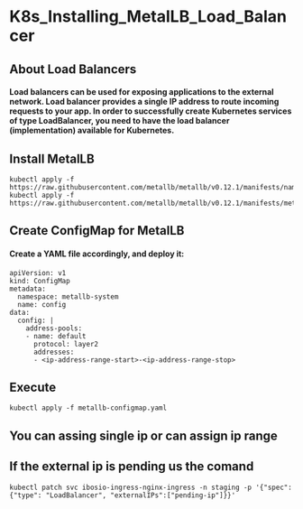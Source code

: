 # K8s_Installing_MetalLB_Load_Balancer
## About Load Balancers
#### Load balancers can be used for exposing applications to the external network. Load balancer provides a single IP address to route incoming requests to your app. In order to successfully create Kubernetes services of type LoadBalancer, you need to have the load balancer (implementation) available for Kubernetes.

## Install MetalLB
    
    kubectl apply -f https://raw.githubusercontent.com/metallb/metallb/v0.12.1/manifests/namespace.yaml
    kubectl apply -f https://raw.githubusercontent.com/metallb/metallb/v0.12.1/manifests/metallb.yaml

    
    
## Create ConfigMap for MetalLB

#### Create a YAML file accordingly, and deploy it: 

    
    apiVersion: v1
    kind: ConfigMap
    metadata:
      namespace: metallb-system
      name: config
    data:
      config: |
        address-pools:
        - name: default
          protocol: layer2
          addresses:
          - <ip-address-range-start>-<ip-address-range-stop>
          
## Execute 
    kubectl apply -f metallb-configmap.yaml
          
 ## You can assing single ip or can assign ip range
 
 ## If the external ip is pending us the comand 
    kubectl patch svc ibosio-ingress-nginx-ingress -n staging -p '{"spec": {"type": "LoadBalancer", "externalIPs":["pending-ip"]}}'
